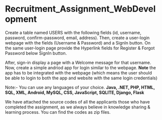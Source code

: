 # Recruitment_Assignment_WebDevelopment

Create a table named USERS with the following fields (id, username, password, confirm-password, email, address). Then, create a user-login webpage with the fields (Username & Password) and a SignIn button. On the same user-login page provide the Hyperlink fields for Register & Forgot Password below SignIn button. 

After, sign-in display a page with a Welcome message for that username. Now, create a simple andriod app for login similar to the webpage. **Note** the app has to be integrated with the webpage (which means the user should be able to login to both the app and website with the same login credentials)

Note:- You can use any languages of your choice. 
**Java, .NET, PHP, HTML, SQL, XML, Android, MySQL, CSS, JavaScript, SQLITE, Django, Flask**

We have attached the source codes of all the applicants those who have completed the assignment, as we always believe in knowledge sharing & learning process. You can find the codes as zip files. 

